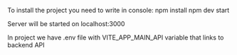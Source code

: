To install the project you need to write in console:
npm install
npm dev start

Server will be started on localhost:3000

In project we have .env file with VITE_APP_MAIN_API variable that links to backend API
